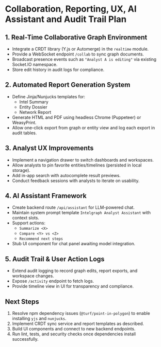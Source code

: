 # Collaboration, Reporting, UX, AI Assistant and Audit Trail Plan

## 1. Real-Time Collaborative Graph Environment
- Integrate a CRDT library (Y.js or Automerge) in the `realtime` module.
- Provide a WebSocket endpoint `/collab` to sync graph documents.
- Broadcast presence events such as `"Analyst A is editing"` via existing Socket.IO namespace.
- Store edit history in audit logs for compliance.

## 2. Automated Report Generation System
- Define Jinja/Nunjucks templates for:
  - Intel Summary
  - Entity Dossier
  - Network Report
- Generate HTML and PDF using headless Chrome (Puppeteer) or WeasyPrint.
- Allow one-click export from graph or entity view and log each export in audit tables.

## 3. Analyst UX Improvements
- Implement a navigation drawer to switch dashboards and workspaces.
- Allow analysts to pin favorite entities/timelines (persisted in local storage).
- Add in-app search with autocomplete result previews.
- Conduct feedback sessions with analysts to iterate on usability.

## 4. AI Assistant Framework
- Create backend route `/api/assistant` for LLM-powered chat.
- Maintain system prompt template `Intelgraph Analyst Assistant` with context slots.
- Support actions:
  - `Summarize <X>`
  - `Compare <Y> vs <Z>`
  - `Recommend next steps`
- Stub UI component for chat panel awaiting model integration.

## 5. Audit Trail & User Action Logs
- Extend audit logging to record graph edits, report exports, and workspace changes.
- Expose `/activity` endpoint to fetch logs.
- Provide timeline view in UI for transparency and compliance.

## Next Steps
1. Resolve npm dependency issues (`@turf/point-in-polygon`) to enable installing `yjs` and `nunjucks`.
2. Implement CRDT sync service and report templates as described.
3. Build UI components and connect to new backend endpoints.
4. Run lint, tests, and security checks once dependencies install successfully.
